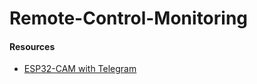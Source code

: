 # Remote-Control-Monitoring

#### Resources

* [ESP32-CAM with Telegram](https://randomnerdtutorials.com/esp32-cam-shield-pcb-telegram/)